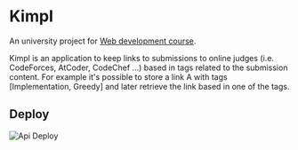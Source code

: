 # Kimpl

An university project for [Web development course](https://github.com/matheusgr/devweb).

Kimpl is an application to keep links to submissions to online judges (i.e. CodeForces, AtCoder, CodeChef ...) based in tags related to the submission content. For example it's possible to store a link A with tags [Implementation, Greedy] and later retrieve the link based in one of the tags.

## Deploy

![Api Deploy](https://github.com/fmota0/kimpl/workflows/Api%20Deploy/badge.svg)
